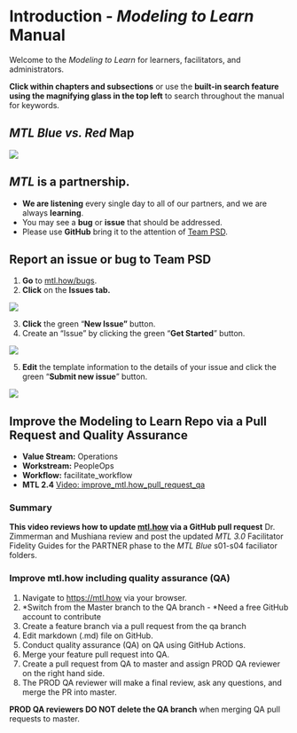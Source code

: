 # Introduction - *Modeling to Learn* Manual

Welcome to the *Modeling to Learn* for learners, facilitators, and administrators.

**Click within chapters and subsections** or use the **built-in search feature using the magnifying glass in the top left** to search throughout the manual for keywords.

## *MTL Blue vs. Red* Map

![](https://user-images.githubusercontent.com/59668647/109671072-9abe4080-7b28-11eb-94ae-c2a67b4d9a54.png)

## *MTL* is a partnership.

- **We are listening** every single day to all of our partners, and we are always **learning**.
- You may see a **bug** or **issue** that should be addressed.
- Please use **GitHub** bring it to the attention of [Team PSD](https://mtl.how/team).

## Report an issue or bug to Team PSD

1. **Go** to [mtl.how/bugs](https://mtl.how/bugs).
2. **Click** on the **Issues tab.**

![](https://user-images.githubusercontent.com/59668647/117360131-45c2e180-ae6d-11eb-8fcc-60a479401d0e.png)

3. **Click** the green “**New Issue”** button.
4. Create an “Issue” by clicking the green “**Get Started**” button.

![](https://user-images.githubusercontent.com/59668647/117360052-2926a980-ae6d-11eb-884a-d43a22e2d011.png)

5. **Edit** the template information to the details of your issue and click the green “**Submit new issue**” button.

![](https://user-images.githubusercontent.com/59668647/117360089-35126b80-ae6d-11eb-8472-f4ea154f4401.png)

## Improve the Modeling to Learn Repo via a Pull Request and Quality Assurance

- **Value Stream:** Operations
- **Workstream:** PeopleOps
- **Workflow:** facilitate_workflow
- **MTL 2.4** [Video: improve_mtl.how_pull_request_qa](https://dvagov.sharepoint.com/sites/mtl_facilitators/SharedDocuments/General/Recordings/improve_mtl.how_pull_request_qa-20220520_100755-MeetingRecording.mp4?web=1)

### Summary

**This video reviews how to update [mtl.how](https://mtl.how) via a GitHub pull request**
Dr. Zimmerman and Mushiana review and post the updated _MTL 3.0_ Facilitator Fidelity Guides for the PARTNER phase to the _MTL Blue_ s01-s04 faciliator folders.

### Improve mtl.how including quality assurance (QA)

1.	Navigate to https://mtl.how via your browser.
2.	*Switch from the Master branch to the QA branch - *Need a free GitHub account to contribute  
3.	Create a feature branch via a pull request from the qa branch 
4.	Edit markdown (.md) file on GitHub.
5.	Conduct quality assurance (QA) on QA using GitHub Actions.
6.	Merge your feature pull request into QA. 
7.	Create a pull request from QA to master and assign PROD QA reviewer on the right hand side. 
8.	The PROD QA reviewer will make a final review, ask any questions, and merge the PR into master.

**PROD QA reviewers DO NOT delete the QA branch** when merging QA pull requests to master.

